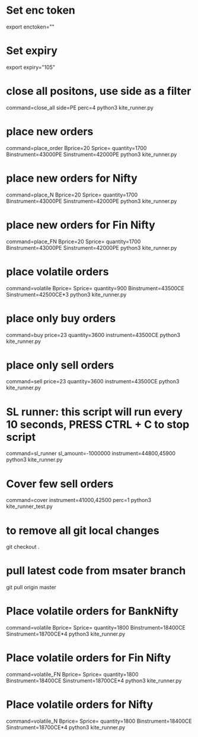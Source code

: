 

# Set enc token
export enctoken=""

# Set expiry
export expiry="105"

# close all positons, use side as a filter
command=close_all  side=PE perc=4 python3 kite_runner.py

# place new orders
command=place_order Bprice=20 Sprice= quantity=1700 Binstrument=43000PE Sinstrument=42000PE python3 kite_runner.py

# place new orders for Nifty
command=place_N Bprice=20 Sprice= quantity=1700 Binstrument=43000PE Sinstrument=42000PE python3 kite_runner.py

# place new orders for Fin Nifty
command=place_FN Bprice=20 Sprice= quantity=1700 Binstrument=43000PE Sinstrument=42000PE python3 kite_runner.py

# place volatile  orders
command=volatile Bprice= Sprice= quantity=900 Binstrument=43500CE Sinstrument=42500CE*3 python3 kite_runner.py

# place only buy orders
command=buy price=23 quantity=3600 instrument=43500CE  python3 kite_runner.py

# place only sell orders
command=sell price=23 quantity=3600 instrument=43500CE  python3 kite_runner.py


# SL runner: this script will run every 10 seconds, PRESS CTRL + C to stop script
 command=sl_runner sl_amount=-1000000 instrument=44800,45900 python3 kite_runner.py
 
# Cover few sell orders
command=cover instrument=41000,42500 perc=1 python3 kite_runner_test.py

# to remove all git local changes
git checkout .

# pull latest code from msater branch
git pull origin master

# Place volatile orders for BankNifty
command=volatile  Bprice= Sprice= quantity=1800 Binstrument=18400CE Sinstrument=18700CE*4 python3 kite_runner.py

# Place volatile orders for Fin Nifty
command=volatile_FN Bprice= Sprice= quantity=1800 Binstrument=18400CE Sinstrument=18700CE*4 python3 kite_runner.py

# Place volatile orders for Nifty
command=volatile_N  Bprice= Sprice= quantity=1800 Binstrument=18400CE Sinstrument=18700CE*4 python3 kite_runner.py
